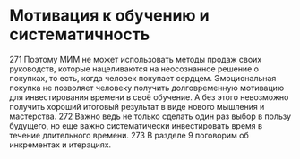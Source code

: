 # Мотивация к обучению и систематичность

271 Поэтому МИМ не может использовать методы продаж своих руководств, которые нацеливаются на неосознанное решение о покупках, то есть, когда человек покупает сердцем. Эмоциональная покупка не позволяет человеку получить долговременную мотивацию для инвестирования времени в своё обучение. А без этого невозможно получить хороший итоговый результат в виде нового мышления и мастерства.
272 Важно ведь не только сделать один раз выбор в пользу будущего, но еще важно систематически инвестировать время в течение длительного времени.
273 В разделе 9 поговорим об инкрементах и итерациях.
